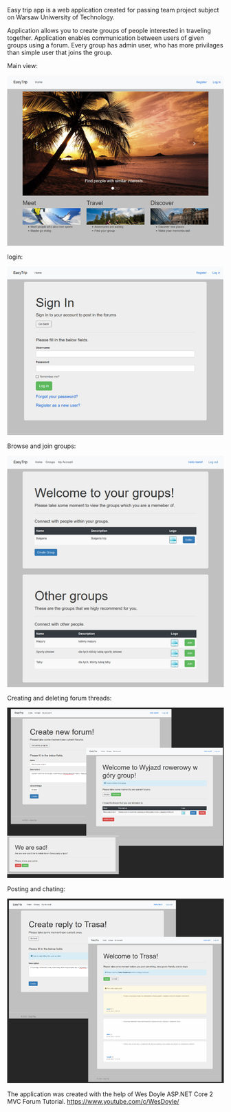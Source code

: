 Easy trip app is a web application created for passing team project subject on Warsaw Uniwersity of Technology.

Application allows you to create groups of people interested in traveling together. 
Application enables communication between users of given groups using a forum.
Every group has admin user, who has more privilages than simple user that joins the group.

Main view:

![alt text](main.png)

login:

![alt text](login.png)

Browse and join groups:

![alt text](browse_and_join_groups.png)

Creating and deleting forum threads:

![alt text](creating_and_deleting_forum_threads.png)

Posting and chating:

![alt text](posting_and_chating.png)




The application was created with the help of Wes Doyle ASP.NET Core 2 MVC Forum Tutorial.
https://www.youtube.com/c/WesDoyle/
